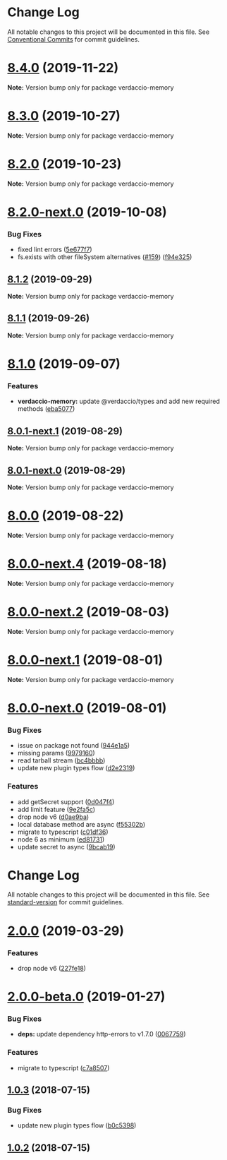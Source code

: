 # Change Log

All notable changes to this project will be documented in this file.
See [Conventional Commits](https://conventionalcommits.org) for commit guidelines.

# [8.4.0](https://github.com/verdaccio/monorepo/compare/v8.3.0...v8.4.0) (2019-11-22)

**Note:** Version bump only for package verdaccio-memory





# [8.3.0](https://github.com/verdaccio/monorepo/compare/v8.2.0...v8.3.0) (2019-10-27)

**Note:** Version bump only for package verdaccio-memory





# [8.2.0](https://github.com/verdaccio/monorepo/compare/v8.2.0-next.0...v8.2.0) (2019-10-23)

**Note:** Version bump only for package verdaccio-memory





# [8.2.0-next.0](https://github.com/verdaccio/monorepo/compare/v8.1.4...v8.2.0-next.0) (2019-10-08)


### Bug Fixes

* fixed lint errors ([5e677f7](https://github.com/verdaccio/monorepo/commit/5e677f7))
* fs.exists with other fileSystem alternatives ([#159](https://github.com/verdaccio/monorepo/issues/159)) ([f94e325](https://github.com/verdaccio/monorepo/commit/f94e325))





## [8.1.2](https://github.com/verdaccio/monorepo/compare/v8.1.1...v8.1.2) (2019-09-29)

**Note:** Version bump only for package verdaccio-memory





## [8.1.1](https://github.com/verdaccio/monorepo/compare/v8.1.0...v8.1.1) (2019-09-26)

**Note:** Version bump only for package verdaccio-memory





# [8.1.0](https://github.com/verdaccio/monorepo/compare/v8.0.1-next.1...v8.1.0) (2019-09-07)


### Features

* **verdaccio-memory:** update @verdaccio/types and add new required methods ([eba5077](https://github.com/verdaccio/monorepo/commit/eba5077))





## [8.0.1-next.1](https://github.com/verdaccio/monorepo/compare/v8.0.1-next.0...v8.0.1-next.1) (2019-08-29)

**Note:** Version bump only for package verdaccio-memory





## [8.0.1-next.0](https://github.com/verdaccio/monorepo/compare/v8.0.0...v8.0.1-next.0) (2019-08-29)

**Note:** Version bump only for package verdaccio-memory





# [8.0.0](https://github.com/verdaccio/monorepo/compare/v8.0.0-next.4...v8.0.0) (2019-08-22)

**Note:** Version bump only for package verdaccio-memory





# [8.0.0-next.4](https://github.com/verdaccio/monorepo/compare/v8.0.0-next.3...v8.0.0-next.4) (2019-08-18)

**Note:** Version bump only for package verdaccio-memory





# [8.0.0-next.2](https://github.com/verdaccio/monorepo/compare/v8.0.0-next.1...v8.0.0-next.2) (2019-08-03)

**Note:** Version bump only for package verdaccio-memory





# [8.0.0-next.1](https://github.com/verdaccio/monorepo/compare/v8.0.0-next.0...v8.0.0-next.1) (2019-08-01)

**Note:** Version bump only for package verdaccio-memory





# [8.0.0-next.0](https://github.com/verdaccio/monorepo/compare/v2.0.0...v8.0.0-next.0) (2019-08-01)


### Bug Fixes

* issue on package not found ([944e1a5](https://github.com/verdaccio/monorepo/commit/944e1a5))
* missing params ([9979160](https://github.com/verdaccio/monorepo/commit/9979160))
* read tarball stream ([bc4bbbb](https://github.com/verdaccio/monorepo/commit/bc4bbbb))
* update new plugin types flow ([d2e2319](https://github.com/verdaccio/monorepo/commit/d2e2319))


### Features

* add getSecret support ([0d047f4](https://github.com/verdaccio/monorepo/commit/0d047f4))
* add limit feature ([9e2fa5c](https://github.com/verdaccio/monorepo/commit/9e2fa5c))
* drop node v6 ([d0ae9ba](https://github.com/verdaccio/monorepo/commit/d0ae9ba))
* local database method are async ([f55302b](https://github.com/verdaccio/monorepo/commit/f55302b))
* migrate to typescript ([c01df36](https://github.com/verdaccio/monorepo/commit/c01df36))
* node 6 as minimum ([ed81731](https://github.com/verdaccio/monorepo/commit/ed81731))
* update secret to async ([9bcab19](https://github.com/verdaccio/monorepo/commit/9bcab19))





# Change Log

All notable changes to this project will be documented in this file. See [standard-version](https://github.com/conventional-changelog/standard-version) for commit guidelines.

# [2.0.0](https://github.com/verdaccio/verdaccio-memory/compare/v2.0.0-beta.0...v2.0.0) (2019-03-29)


### Features

* drop node v6 ([227fe18](https://github.com/verdaccio/verdaccio-memory/commit/227fe18))



<a name="2.0.0-beta.0"></a>
# [2.0.0-beta.0](https://github.com/verdaccio/verdaccio-memory/compare/v1.0.3...v2.0.0-beta.0) (2019-01-27)


### Bug Fixes

* **deps:** update dependency http-errors to v1.7.0 ([0067759](https://github.com/verdaccio/verdaccio-memory/commit/0067759))


### Features

* migrate to typescript ([c7a8507](https://github.com/verdaccio/verdaccio-memory/commit/c7a8507))



<a name="1.0.3"></a>
## [1.0.3](https://github.com/verdaccio/verdaccio-memory/compare/v1.0.2...v1.0.3) (2018-07-15)


### Bug Fixes

* update new plugin types flow ([b0c5398](https://github.com/verdaccio/verdaccio-memory/commit/b0c5398))



<a name="1.0.2"></a>
## [1.0.2](https://github.com/verdaccio/verdaccio-memory/compare/v1.0.1...v1.0.2) (2018-07-15)
